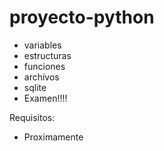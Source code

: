 # proyecto-python

- variables
- estructuras
- funciones
- archivos
- sqlite
- Examen!!!!

Requisitos:
- Proximamente
